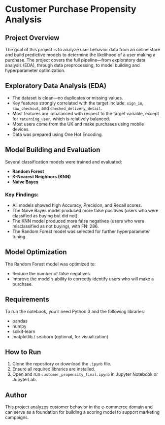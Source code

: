 # Customer Purchase Propensity Analysis

## Project Overview

The goal of this project is to analyze user behavior data from an online store and build predictive models to determine the likelihood of a user making a purchase. The project covers the full pipeline—from exploratory data analysis (EDA), through data preprocessing, to model building and hyperparameter optimization.

## Exploratory Data Analysis (EDA)

- The dataset is clean—no duplicates or missing values.
- Key features strongly correlated with the target include: `sign_in`, `saw_checkout`, and `checked_delivery_detail`.
- Most features are imbalanced with respect to the target variable, except for `returning_user`, which is relatively balanced.
- Most users come from the UK and make purchases using mobile devices.
- Data was prepared using One Hot Encoding.

## Model Building and Evaluation

Several classification models were trained and evaluated:

- **Random Forest**
- **K-Nearest Neighbors (KNN)**
- **Naive Bayes**

### Key Findings:

- All models showed high Accuracy, Precision, and Recall scores.
- The Naive Bayes model produced more false positives (users who were classified as buying but did not).
- The KNN model produced more false negatives (users who were misclassified as not buying), with FN: 286.
- The Random Forest model was selected for further hyperparameter tuning.

## Model Optimization

The Random Forest model was optimized to:

- Reduce the number of false negatives.
- Improve the model’s ability to correctly identify users who will make a purchase.

## Requirements

To run the notebook, you’ll need Python 3 and the following libraries:

- pandas  
- numpy  
- scikit-learn  
- matplotlib / seaborn (optional, for visualization)

## How to Run

1. Clone the repository or download the `.ipynb` file.
2. Ensure all required libraries are installed.
3. Open and run `customer_propensity_final.ipynb` in Jupyter Notebook or JupyterLab.

## Author

This project analyzes customer behavior in the e-commerce domain and can serve as a foundation for building a scoring model to support marketing campaigns.
